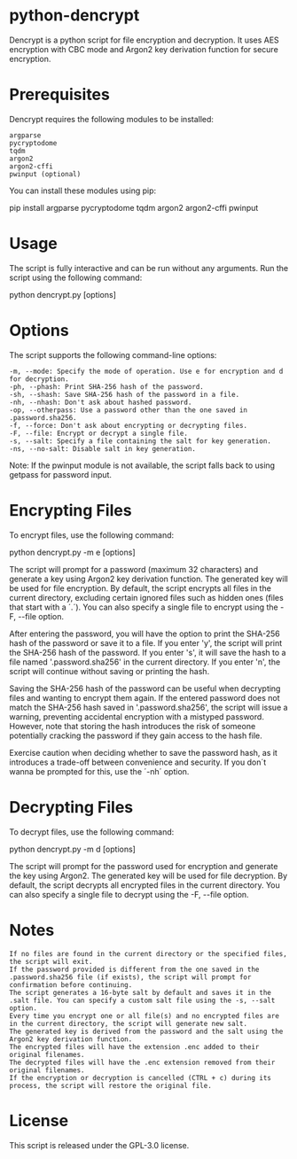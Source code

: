 # python-dencrypt
Dencrypt is a python script for file encryption and decryption. It uses AES encryption with CBC mode and Argon2 key derivation function for secure encryption.



# Prerequisites

Dencrypt requires the following modules to be installed:

    argparse
    pycryptodome
    tqdm
    argon2
    argon2-cffi
    pwinput (optional)

You can install these modules using pip:

pip install argparse pycryptodome tqdm argon2 argon2-cffi pwinput



# Usage

The script is fully interactive and can be run without any arguments. Run the script using the following command:

python dencrypt.py [options]



# Options

The script supports the following command-line options:

    -m, --mode: Specify the mode of operation. Use e for encryption and d for decryption.
    -ph, --phash: Print SHA-256 hash of the password.
    -sh, --shash: Save SHA-256 hash of the password in a file.
    -nh, --nhash: Don't ask about hashed password.
    -op, --otherpass: Use a password other than the one saved in .password.sha256.
    -f, --force: Don't ask about encrypting or decrypting files.
    -F, --file: Encrypt or decrypt a single file.
    -s, --salt: Specify a file containing the salt for key generation.
    -ns, --no-salt: Disable salt in key generation.

Note: If the pwinput module is not available, the script falls back to using getpass for password input.


# Encrypting Files

To encrypt files, use the following command:

python dencrypt.py -m e [options]

The script will prompt for a password (maximum 32 characters) and generate a key using Argon2 key derivation function. The generated key will be used for file encryption. By default, the script encrypts all files in the current directory, excluding certain ignored files such as hidden ones (files that start with a ´.´). You can also specify a single file to encrypt using the -F, --file option.

After entering the password, you will have the option to print the SHA-256 hash of the password or save it to a file. If you enter 'y', the script will print the SHA-256 hash of the password. If you enter 's', it will save the hash to a file named '.password.sha256' in the current directory. If you enter 'n', the script will continue without saving or printing the hash.

Saving the SHA-256 hash of the password can be useful when decrypting files and wanting to encrypt them again. If the entered password does not match the SHA-256 hash saved in '.password.sha256', the script will issue a warning, preventing accidental encryption with a mistyped password. However, note that storing the hash introduces the risk of someone potentially cracking the password if they gain access to the hash file.

Exercise caution when deciding whether to save the password hash, as it introduces a trade-off between convenience and security. If you don´t wanna be prompted for this, use the ´-nh´ option.



# Decrypting Files

To decrypt files, use the following command:

python dencrypt.py -m d [options]

The script will prompt for the password used for encryption and generate the key using Argon2. The generated key will be used for file decryption. By default, the script decrypts all encrypted files in the current directory. You can also specify a single file to decrypt using the -F, --file option.



# Notes

    If no files are found in the current directory or the specified files, the script will exit.
    If the password provided is different from the one saved in the .password.sha256 file (if exists), the script will prompt for confirmation before continuing.
    The script generates a 16-byte salt by default and saves it in the .salt file. You can specify a custom salt file using the -s, --salt option.
    Every time you encrypt one or all file(s) and no encrypted files are in the current directory, the script will generate new salt.
    The generated key is derived from the password and the salt using the Argon2 key derivation function.
    The encrypted files will have the extension .enc added to their original filenames.
    The decrypted files will have the .enc extension removed from their original filenames.
    If the encryption or decryption is cancelled (CTRL + c) during its process, the script will restore the original file.
    
    
    
# License

This script is released under the GPL-3.0 license.
